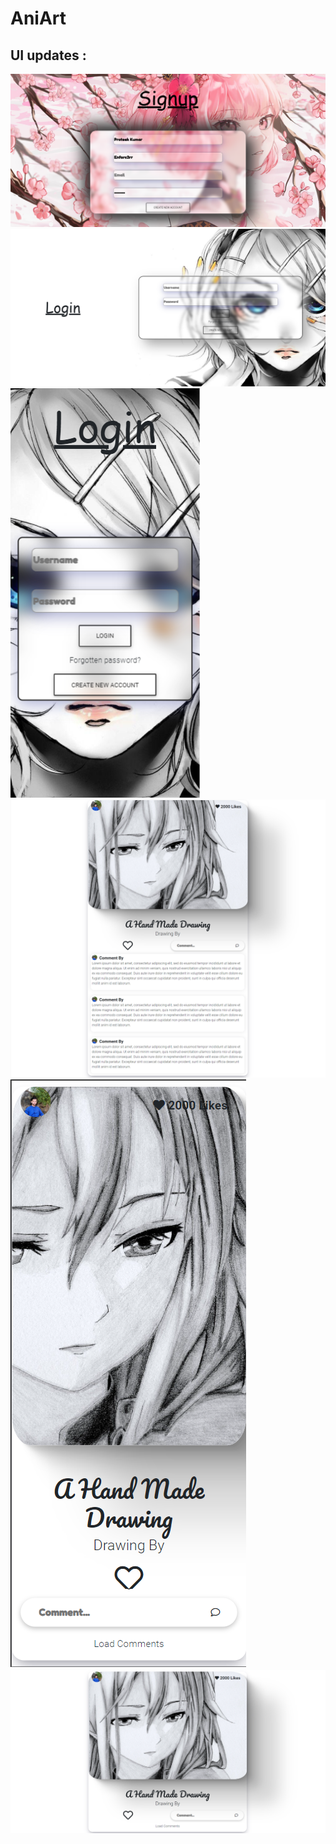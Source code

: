 # AniArt

## UI updates :

![Pic-6](<./others/AniArt(6).png>)
![Pic-4](<./others/AniArt(3).png>)
![Pic-5](<./others/AniArt(5).png>)
![Pic-1](./others/AniArt.png)
![Pic-2](<./others/AniArt(1).png>)
![Pic-3](<./others/AniArt(2).png>)

